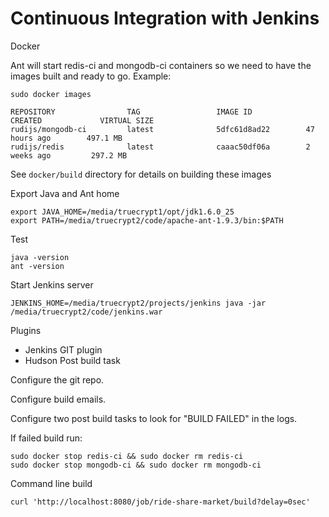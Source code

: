 # Continuous Integration with Jenkins

Docker

Ant will start redis-ci and mongodb-ci containers so we need to have the images built and ready to go. Example:

    sudo docker images

    REPOSITORY                TAG                 IMAGE ID            CREATED             VIRTUAL SIZE
    rudijs/mongodb-ci         latest              5dfc61d8ad22        47 hours ago        497.1 MB
    rudijs/redis              latest              caaac50df06a        2 weeks ago         297.2 MB

See `docker/build` directory for details on building these images

Export Java and Ant home

    export JAVA_HOME=/media/truecrypt1/opt/jdk1.6.0_25
    export PATH=/media/truecrypt2/code/apache-ant-1.9.3/bin:$PATH

Test

    java -version
    ant -version

Start Jenkins server

    JENKINS_HOME=/media/truecrypt2/projects/jenkins java -jar /media/truecrypt2/code/jenkins.war

Plugins

* Jenkins GIT plugin
* Hudson Post build task

Configure the git repo.

Configure build emails.

Configure two post build tasks to look for "BUILD FAILED" in the logs.

If failed build run:

    sudo docker stop redis-ci && sudo docker rm redis-ci
    sudo docker stop mongodb-ci && sudo docker rm mongodb-ci

Command line build

    curl 'http://localhost:8080/job/ride-share-market/build?delay=0sec'
